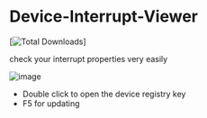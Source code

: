 # Device-Interrupt-Viewer
[![Total Downloads](https://img.shields.io/github/downloads/LuSlower/Device-Affinity-Checker/total.svg)]

check your interrupt properties very easily

![image](https://github.com/user-attachments/assets/eb8a70b6-349b-4952-8b8f-3e32de61a5fa)

* Double click to open the device registry key
* F5 for updating

